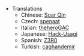 * Translations
    * Chinese: [Soar Qin](https://github.com/soarqin)
    * Czech: [spenaat](https://github.com/spenaat)
    * Italian: [theheroGAC](https://github.com/theheroGAC)
    * Japanese: [Hack-Usagi](https://github.com/Hack-Usagi)
    * Spanish: [Z3R0](https://github.com/RY0M43CH1Z3N)
    * Turkish: [caghandemir](https://github.com/caghandemir)
